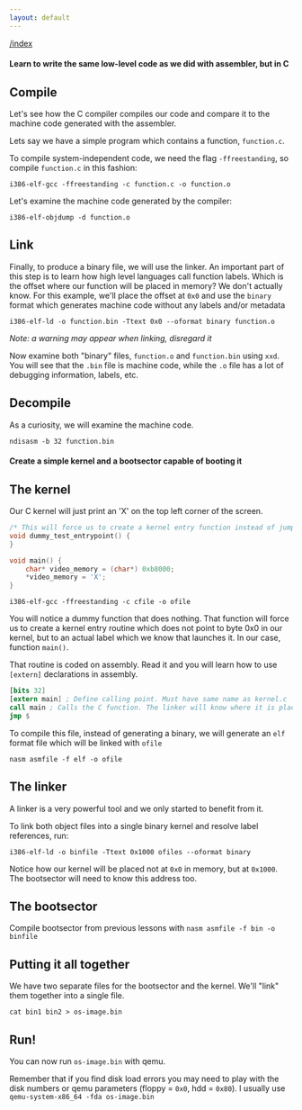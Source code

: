```yaml
---
layout: default
---
```


[/index](../bios.md)

#### Learn to write the same low-level code as we did with assembler, but in C

Compile
-------

Let's see how the C compiler compiles our code and compare it to the machine code
generated with the assembler.

Lets say we have a simple program which contains a function, `function.c`.

To compile system-independent code, we need the flag `-ffreestanding`, so compile
`function.c` in this fashion:

`i386-elf-gcc -ffreestanding -c function.c -o function.o`

Let's examine the machine code generated by the compiler:

`i386-elf-objdump -d function.o`


Link
----

Finally, to produce a binary file, we will use the linker. An important part of this
step is to learn how high level languages call function labels. Which is the offset
where our function will be placed in memory? We don't actually know. For this
example, we'll place the offset at `0x0` and use the `binary` format which
generates machine code without any labels and/or metadata

`i386-elf-ld -o function.bin -Ttext 0x0 --oformat binary function.o`

*Note: a warning may appear when linking, disregard it*

Now examine both "binary" files, `function.o` and `function.bin` using `xxd`. You
will see that the `.bin` file is machine code, while the `.o` file has a lot
of debugging information, labels, etc.


Decompile
---------

As a curiosity, we will examine the machine code.

`ndisasm -b 32 function.bin`

#### Create a simple kernel and a bootsector capable of booting it

The kernel
----------

Our C kernel will just print an 'X' on the top left corner of the screen. 

```C
/* This will force us to create a kernel entry function instead of jumping to kernel.c:0x00 */
void dummy_test_entrypoint() {
}

void main() {
    char* video_memory = (char*) 0xb8000;
    *video_memory = 'X';
}
```

`i386-elf-gcc -ffreestanding -c cfile -o ofile`

You will notice a dummy function that does nothing. That function will force us
to create a kernel entry routine which does not point to byte 0x0 in our kernel, but
to an actual label which we know that launches it. In our case, function `main()`.

That routine is coded on assembly. Read it and you will learn how to
use `[extern]` declarations in assembly. 
```nasm
[bits 32]
[extern main] ; Define calling point. Must have same name as kernel.c 'main' function
call main ; Calls the C function. The linker will know where it is placed in memory
jmp $
```
To compile this file, instead of generating
a binary, we will generate an `elf` format file which will be linked with `ofile`

`nasm asmfile -f elf -o ofile`

The linker
----------

A linker is a very powerful tool and we only started to benefit from it.

To link both object files into a single binary kernel and resolve label references,
run:

`i386-elf-ld -o binfile -Ttext 0x1000 ofiles --oformat binary`

Notice how our kernel will be placed not at `0x0` in memory, but at `0x1000`. The
bootsector will need to know this address too.


The bootsector
--------------

Compile bootsector from previous lessons with `nasm asmfile -f bin -o binfile`


Putting it all together
-----------------------

We have two separate files for the bootsector and the kernel. We'll "link" them together into a single file.

`cat bin1 bin2 > os-image.bin`


Run!
----

You can now run `os-image.bin` with qemu.

Remember that if you find disk load errors you may need to play with the disk numbers
or qemu parameters (floppy = `0x0`, hdd = `0x80`). I usually use `qemu-system-x86_64 -fda os-image.bin`

